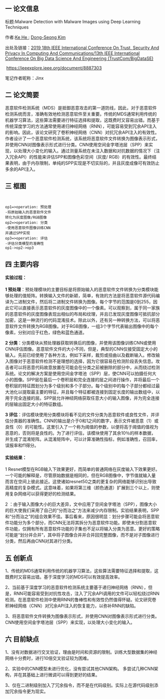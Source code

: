 ## 一 论文信息

标题:Malware Detection with Malware Images using Deep Learning Techniques

作者:[Ke He ](https://ieeexplore.ieee.org/author/37087102589); [Dong-Seong Kim](https://ieeexplore.ieee.org/author/37086886021)

出处及链接：[2019 18th IEEE International Conference On Trust, Security And Privacy In Computing And Communications/13th IEEE International Conference On Big Data Science And Engineering (TrustCom/BigDataSE)](https://ieeexplore.ieee.org/xpl/conhome/8883860/proceeding)

​                       https://ieeexplore.ieee.org/document/8887303

笔记作者昵称：Jinx

## 二 论文简要

​	    恶意软件检测系统（MDS）是抵御恶意攻击的第一道防线，因此，对于恶意软件检测系统而言，准确有效地检测恶意软件至关重要。传统的MDS通常利用传统的机器学习算法，这些算法需要进行特征选择和提取，这既费时又容易出错。而基于传统深度学习的方法通常使用递归神经网络（RNN），可能容易受到冗余API注入的影响。因此，该论文研究了卷积神经网络（CNN）对抗冗余API注入的有效性。作者设计了一个恶意软件检测系统，该系统将恶意软件文件转换为图像表示形式，并使用CNN对图像表示形式进行分类。CNN使用空间金字塔池层（SPP）来实现，以处理大小变化的输入。通过测量系统在未注入数据和对抗数据的情况下（注入冗余API）的性能来评估SPP和图像色彩空间（灰度/ RGB）的有效性。最终结果表明，由于内存限制，单纯的SPP实现是不切实际的，并且灰度成像可有效防止多余的API注入。

## 三 框图

```flow


op1=>operation: 预处理
-将原始输入的恶意软件文件
转化为灰度图像/RGB图像
op2=>operation: 分类
-使用恶意软件图像训练CNN
并通过SPP实现     
op3=>operation: 评估
-评估分类模型的准确性
op1->op2->op3

```

## 四 主要内容

#### **实验过程：**

**1 预处理**：预处理模块的主要目标是将原始输入的恶意软件文件转换为分类模块能够处理的值矩阵。转换输入文件的新颖，简单，有效的方法是将恶意软件源代码编译为二进制文件，然后将二进制文件转换为图像。每个字节的范围是0到255，因此它可以直接表示恶意软件的灰度图像中的一个像素。可以观察到，属于同一家族的恶意软件的灰度图像表现出相似的布局和纹理，并且已发现灰度图像可抵抗部分加密，这是一种流行的代码混淆技术。除此以外，还有另一种转换方法，可以将恶意软件文件转换为RGB图像。对于RGB图像，一组3个字节代表输出图像中的每个像素，分别对应于红色，绿色和蓝色通道。

**2 分类**：分类模块从预处理器获取转换后的图像，并使用该图像训练CNN或使用CNN评估图像。恶意软件文件的大小不同，但是，典型的CNN仅接受固定大小的输入。先前已经使用了各种方法，例如下采样，裁剪或扭曲以及截断输入。修改输入图像对于恶意软件检测不是理想的选择，因为它很容易在检测阶段丢失信息。攻击者可以将恶意代码故意放置在可能会在分类之前被删除的部分中，从而绕过检测系统。论文的解决方案是使用空间金字塔池（SPP）层，使CNN可以拍摄任何大小的图像。SPP层在最后一个卷积层和完全连接的层之间进行操作，并将最后一个卷积层的特征图划分为多个级别和多个子部分。每个级别中的每个子部分都经过最大池化以提取最主要的特征，并且每个特征都被连接到固定长度的输出数组中，以用于完全连接的层。SPP层允许神经网络获取任意大小的输入图像，并为完全连接的层输出固定大小的特征数组。

**3 评估**：评估模块使用分类模块将看不见的文件分类为恶意软件或良性文件，并评估分类器的准确性。CNN的输出是介于0和1之间的数字，表示文件被恶意（1）或良性（0）的可能性。这里引入了一个称为阈值的参数，以便将高于阈值的值视为恶意的，否则将是良性的。为了进行评估，该模块使用了其余10％的样本数据，并生成了混淆矩阵。从混淆矩阵中，可以计算准确性指标，例如准确性，召回率，误报率和f1得分。

#### 实验结果：

1   Resnet模型在RGB输入下效果更好，而简单的普通网络在灰度输入下效果更好。一个可能的解释是，尽管原始数据是相同的，但在RGB图像中，字节值就输入量而言在空间上彼此接近。这使诸如resnet50之类的更复杂的网络能够识别出导致高精度的复杂模式。这意味着，如果将第三维（颜色通道）扩展到三个以上，则使用复杂网络可以获得更好的检测结果。

2 ：由于输入图像大小的巨大差异，文中应用了空间金字塔池（SPP），图像大小的巨大使我们采用了自己的“分而治之”方法来减少内存限制。实验结果表明，SPP和“分而治之”的组合效果不佳。事后看来，原因很明显：划分步骤可能会将恶意软件功能分为多个部分，而CNN无法将其拆分为恶意软件功能。即使未分割恶意软件功能，仅拥有所有恶意软件功能的子集也不足以将输入分类为恶意。更好的策略可能是“划分并合并”，其中将子图像合并并合并回完整图像，而不是对子图像进行分类，然后再由CNN对其进行分类。

## 五 创新点

1、传统的MDS通常利用传统的机器学习算法，这些算法需要特征选择和提取，这既费时又容易出错。基于深度学习的MDS可以有效提高效率。

2、当前基于深度学习的恶意软件检测系统主要基于递归神经网络（RNN），但是，RNN可能容易受到对抗性攻击，注入了冗余API调用的文件可以轻松绕过RNN检测。在恶意软件检测中使用RNN的鲁棒性和有效性仍然值得怀疑。论文研究卷积神经网络（CNN）对冗余API注入的恢复能力，以弥补RNN的缺陷。

3、将恶意软件文件转换为图像表示形式，并使用CNN对图像表示形式进行分类。CNN使用空间金字塔池层（SPP）来实现，以处理大小变化的输入。

## 六 目前缺点

1、没有对数据进行交叉验证，理由是时间和资源的限制。训练大型数据集的神经网络十分费时，进行10倍交叉验证较为困难。

2、实验中的CNN模型未进行优化，没有尝试其他CNN架构。 多尝试几种CNN架构，并在其基础上进行微调可以得到更好的结果。

3、仅在二进制级别加入了冗余指令，而不是在代码级别。实际上在源代码级别添加冗余指令更为现实。

